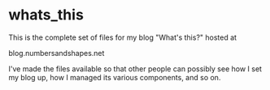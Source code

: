 # whats_this

This is the complete set of files for my blog "What's this?" hosted at 

blog.numbersandshapes.net

I've made the files available so that other people can possibly see how I set my blog up, how I managed its various components, and so on.  
